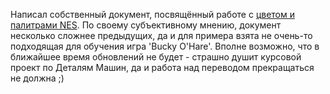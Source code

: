 ﻿Написал собственный документ, посвящённый работе с [цветом и палитрами NES](/doc/nesPalette). По своему субъективному мнению, документ несколько сложнее предыдущих, да и для примера взята не очень-то подходящая для обучения игра 'Bucky O'Hare'. Вполне возможно, что в ближайшее время обновлений не будет - страшно душит курсовой проект по Деталям Машин, да и работа над переводом прекращаться не должна ;)